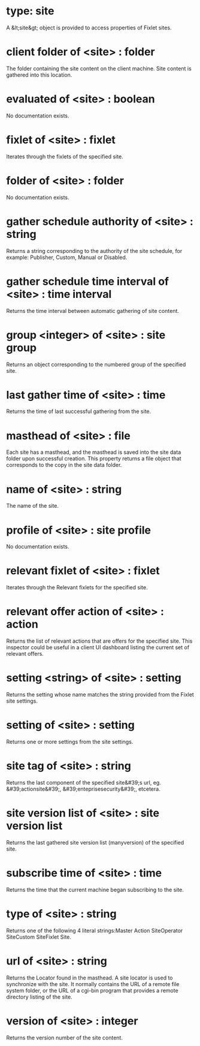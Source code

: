 # type: site

A &amp;lt;site&amp;gt; object is provided to access properties of Fixlet sites.

# client folder of &lt;site&gt; : folder

The folder containing the site content on the client machine. Site content is gathered into this location.

# evaluated of &lt;site&gt; : boolean

No documentation exists.

# fixlet of &lt;site&gt; : fixlet

Iterates through the fixlets of the specified site.

# folder of &lt;site&gt; : folder

No documentation exists.

# gather schedule authority of &lt;site&gt; : string

Returns a string corresponding to the authority of the site schedule, for example: Publisher, Custom, Manual or Disabled.

# gather schedule time interval of &lt;site&gt; : time interval

Returns the time interval between automatic gathering of site content.

# group &lt;integer&gt; of &lt;site&gt; : site group

Returns an object corresponding to the numbered group of the specified site.

# last gather time of &lt;site&gt; : time

Returns the time of last successful gathering from the site.

# masthead of &lt;site&gt; : file

Each site has a masthead, and the masthead is saved into the site data folder upon successful creation. This property returns a file object that corresponds to the copy in the site data folder.

# name of &lt;site&gt; : string

The name of the site.

# profile of &lt;site&gt; : site profile

No documentation exists.

# relevant fixlet of &lt;site&gt; : fixlet

Iterates through the Relevant fixlets for the specified site.

# relevant offer action of &lt;site&gt; : action

Returns the list of relevant actions that are offers for the specified site.  This inspector could be useful in a client UI dashboard listing the current set of relevant offers.

# setting &lt;string&gt; of &lt;site&gt; : setting

Returns the setting whose name matches the string provided from the Fixlet site settings.

# setting of &lt;site&gt; : setting

Returns one or more settings from the site settings.

# site tag of &lt;site&gt; : string

Returns the last component of the specified site&amp;#39;s url, eg. &amp;#39;actionsite&amp;#39;, &amp;#39;enteprisesecurity&amp;#39;, etcetera.

# site version list of &lt;site&gt; : site version list

Returns the last gathered site version list (manyversion) of the specified site.

# subscribe time of &lt;site&gt; : time

Returns the time that the current machine began subscribing to the site.

# type of &lt;site&gt; : string

Returns one of the following 4 literal strings:Master Action SiteOperator SiteCustom SiteFixlet Site.

# url of &lt;site&gt; : string

Returns the Locator found in the masthead. A site locator is used to synchronize with the site. It normally contains the URL of a remote file system folder, or the URL of a cgi-bin program that provides a remote directory listing of the site.

# version of &lt;site&gt; : integer

Returns the version number of the site content.
